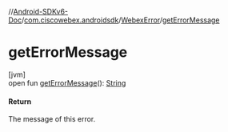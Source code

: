 //[Android-SDKv6-Doc](../../../index.md)/[com.ciscowebex.androidsdk](../index.md)/[WebexError](index.md)/[getErrorMessage](get-error-message.md)

# getErrorMessage

[jvm]\
open fun [getErrorMessage](get-error-message.md)(): [String](https://docs.oracle.com/javase/8/docs/api/java/lang/String.html)

#### Return

The message of this error.
